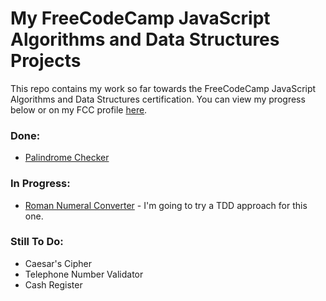 # My FreeCodeCamp JavaScript Algorithms and Data Structures Projects

This repo contains my work so far towards the FreeCodeCamp JavaScript Algorithms and Data Structures certification. You can view my progress below or on my FCC profile [here](https://www.freecodecamp.org/liz_kaufman).

### Done:

- [Palindrome Checker](palindrome-checker/palindromeChecker.js)

### In Progress:

- [Roman Numeral Converter](roman-num-converter/romanNumConverter.js) - I'm going to try a TDD approach for this one.

### Still To Do:

- Caesar's Cipher
- Telephone Number Validator
- Cash Register
